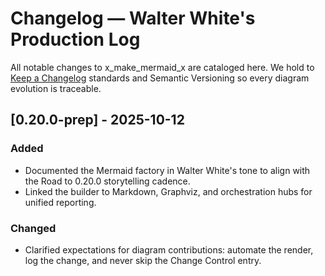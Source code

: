 # Changelog — Walter White's Production Log

All notable changes to x_make_mermaid_x are cataloged here. We hold to [Keep a Changelog](https://keepachangelog.com/en/1.1.0/) standards and Semantic Versioning so every diagram evolution is traceable.

## [0.20.0-prep] - 2025-10-12
### Added
- Documented the Mermaid factory in Walter White's tone to align with the Road to 0.20.0 storytelling cadence.
- Linked the builder to Markdown, Graphviz, and orchestration hubs for unified reporting.

### Changed
- Clarified expectations for diagram contributions: automate the render, log the change, and never skip the Change Control entry.
